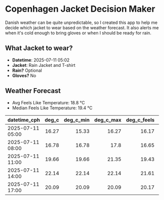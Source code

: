 
# Copenhagen Jacket Decision Maker

Danish weather can be quite unpredictable, so I created this app to help me decide which jacket to wear based on the weather forecast. 
It also alerts me when it's cold enough to bring gloves or when I should be ready for rain.

## What Jacket to wear?

- **Datetime**: 2025-07-11 05:02
- **Jacket**: Rain Jacket and T-shirt
- **Rain?** Optional
- **Gloves?** No

## Weather Forecast
- Avg Feels Like Temperature: 18.8 °C
- Median Feels Like Temperature: 19.4 °C

| datetime_cph     |   deg_c |   deg_c_min |   deg_c_max |   deg_c_feels | weather   | wind   | rain   |
|:-----------------|--------:|------------:|------------:|--------------:|:----------|:-------|:-------|
| 2025-07-11 05:00 |   16.27 |       15.33 |       16.27 |         16.17 | Clouds    | High   | None   |
| 2025-07-11 08:00 |   16.78 |       16.78 |       17.8  |         16.65 | Clouds    | High   | None   |
| 2025-07-11 11:00 |   19.66 |       19.66 |       21.35 |         19.43 | Clouds    | Medium | None   |
| 2025-07-11 14:00 |   22.14 |       22.14 |       22.14 |         21.61 | Clouds    | Medium | None   |
| 2025-07-11 17:00 |   20.09 |       20.09 |       20.09 |         20.17 | Rain      | Low    | Low    |
        